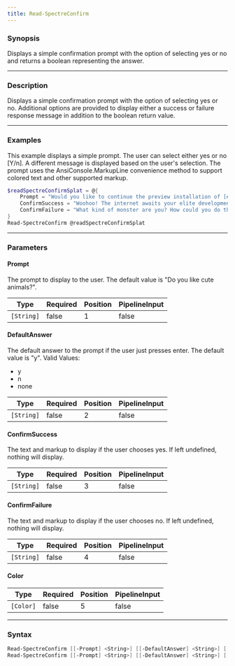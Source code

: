 ```yaml
---
title: Read-SpectreConfirm
---
```




### Synopsis
Displays a simple confirmation prompt with the option of selecting yes or no and returns a boolean representing the answer.

---

### Description

Displays a simple confirmation prompt with the option of selecting yes or no. Additional options are provided to display either a success or failure response message in addition to the boolean return value.

---

### Examples
This example displays a simple prompt. The user can select either yes or no [Y/n]. A different message is displayed based on the user's selection. The prompt uses the AnsiConsole.MarkupLine convenience method to support colored text and other supported markup. 

```powershell
$readSpectreConfirmSplat = @{
    Prompt = "Would you like to continue the preview installation of [#7693FF]PowerShell 7?[/]"
    ConfirmSuccess = "Woohoo! The internet awaits your elite development contributions."
    ConfirmFailure = "What kind of monster are you? How could you do this?"
}
Read-SpectreConfirm @readSpectreConfirmSplat
```

---

### Parameters
#### **Prompt**
The prompt to display to the user. The default value is "Do you like cute animals?".

|Type      |Required|Position|PipelineInput|
|----------|--------|--------|-------------|
|`[String]`|false   |1       |false        |

#### **DefaultAnswer**
The default answer to the prompt if the user just presses enter. The default value is "y".
Valid Values:

* y
* n
* none

|Type      |Required|Position|PipelineInput|
|----------|--------|--------|-------------|
|`[String]`|false   |2       |false        |

#### **ConfirmSuccess**
The text and markup to display if the user chooses yes. If left undefined, nothing will display.

|Type      |Required|Position|PipelineInput|
|----------|--------|--------|-------------|
|`[String]`|false   |3       |false        |

#### **ConfirmFailure**
The text and markup to display if the user chooses no. If left undefined, nothing will display.

|Type      |Required|Position|PipelineInput|
|----------|--------|--------|-------------|
|`[String]`|false   |4       |false        |

#### **Color**

|Type     |Required|Position|PipelineInput|
|---------|--------|--------|-------------|
|`[Color]`|false   |5       |false        |

---

### Syntax
```powershell
Read-SpectreConfirm [[-Prompt] <String>] [[-DefaultAnswer] <String>] [[-ConfirmSuccess] <String>] [[-ConfirmFailure] <String>] [[-Color] <Color>] [<CommonParameters>]
Read-SpectreConfirm [[-Prompt] <String>] [[-DefaultAnswer] <String>] [[-ConfirmSuccess] <String>] [[-ConfirmFailure] <String>] [[-Color] <Color>] [<CommonParameters>]
```
